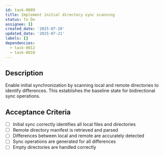 ```yaml
---
id: task-0009
title: Implement initial directory sync scanning
status: To Do
assignee: []
created_date: '2025-07-20'
updated_date: '2025-07-21'
labels: []
dependencies:
  - task-0012
  - task-0010
---
```


## Description

Enable initial synchronization by scanning local and remote directories to identify differences. This establishes the baseline state for bidirectional sync operations.

## Acceptance Criteria

- [ ] Initial sync correctly identifies all local files and directories
- [ ] Remote directory manifest is retrieved and parsed
- [ ] Differences between local and remote are accurately detected
- [ ] Sync operations are generated for all differences
- [ ] Empty directories are handled correctly
